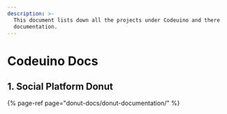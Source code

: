 ```yaml
---
description: >-
  This document lists down all the projects under Codeuino and there
  documentation.
---
```


# Codeuino Docs

## 1. Social Platform Donut

{% page-ref page="donut-docs/donut-documentation/" %}

